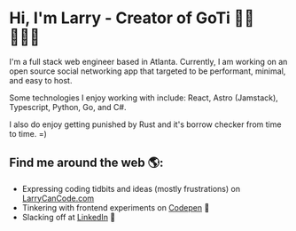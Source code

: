 # Hi, I'm Larry - Creator of GoTi 👋🏾 👩🏾‍💻

I'm a full stack web engineer based in Atlanta.  Currently, I am working on an open source social networking app that targeted to be performant, minimal, and easy to host.

Some technologies I enjoy working with include: 
React, Astro (Jamstack), Typescript, Python, Go, and C#.  

I also do enjoy getting punished by Rust and it's borrow checker from time to time.  =)

## Find me around the web 🌎:
- Expressing coding tidbits and ideas (mostly frustrations) on [LarryCanCode.com](https://larrycancode.com)
- Tinkering with frontend experiments on [Codepen](https://codepen.io/larrylwchan) 🏓
- Slacking off at <a href="https://www.linkedin.com/in/larrylwchan/">LinkedIn</a> 💼
